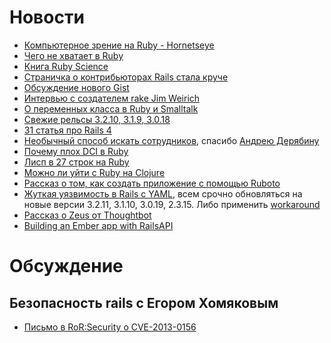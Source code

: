 # Новости
* [Компьютерное зрение на Ruby - Hornetseye](http://www.wedesoft.de/ruby-computer-vision-thesis.html)
* [Чего не хватает в Ruby](http://tonyarcieri.com/2012-the-year-rubyists-learned-to-stop-worrying-and-love-the-threads)
* [Книга Ruby Science](http://habrahabr.ru/post/162547/)
* [Страничка о контрибьюторах Rails стала круче](http://weblog.rubyonrails.org/2012/12/28/what-is-new-in-rails-contributors/)
* [Обсуждение нового Gist](http://www.ryandaigle.com/a/the-new-github-gists)
* [Интервью с создателем rake Jim Weirich](http://rubysource.com/an-interview-with-jim-weirich/)
* [О переменных класса в Ruby и Smalltalk](http://patshaughnessy.net/2012/12/17/ruby-smalltalk-and-class-variables)
* [Свежие рельсы 3.2.10, 3.1.9, 3.0.18](http://weblog.rubyonrails.org/2013/1/2/Rails-3-2-10--3-1-9--and-3-0-18-have-been-released/)
* [31 статья про Rails 4](http://blog.remarkablelabs.com/2012/11/rails-4-countdown-to-2013)
* [Необычный способ искать сотрудников](http://battle.platform45.com/), спасибо [Андрею Дерябину](https://twitter.com/aderyabin)
* [Почему плох DCI в Ruby](http://tonyarcieri.com/dci-in-ruby-is-completely-broken)
* [Лисп в 27 строк на Ruby](http://fogus.github.com/ulithp/)
* [Можно ли уйти с Ruby на Clojure](http://briancarper.net/blog/536/clojure-from-a-ruby-perspective)
* [Рассказ о том, как создать приложение с помощью Ruboto](http://habrahabr.ru/post/165071/)
* [Жуткая уязвимость в Rails с YAML](http://blog.codeclimate.com/blog/2013/01/10/rails-remote-code-execution-vulnerability-explained/), 
  всем срочно обновляться на новые версии 3.2.11, 3.1.10, 3.0.19, 2.3.15. Либо применить
  [workaround](https://groups.google.com/forum/?fromgroups=#!topic/rubyonrails-security/60bkgvnSGTQ)
* [Рассказ о Zeus от Thoughtbot](http://robots.thoughtbot.com/post/40193452558/improving-rails-boot-time-with-zeus)
* [Building an Ember app with RailsAPI](http://reefpoints.dockyard.com/ember/2013/01/07/building-an-ember-app-with-rails-api-part-1.html)
# Обсуждение

## Безопасность rails с Егором Хомяковым

* [Письмо в RoR:Security о CVE-2013-0156](https://groups.google.com/forum/?fromgroups=#!topic/rubyonrails-security/61bkgvnSGTQ)
